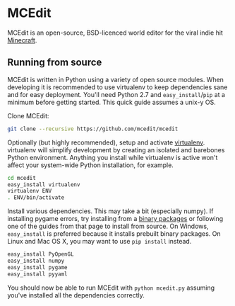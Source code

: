 # MCEdit

MCEdit is an open-source, BSD-licenced world editor for the viral indie hit [Minecraft](http://www.minecraft.net/).

## Running from source

MCEdit is written in Python using a variety of open source modules. When developing it is recommended to use virtualenv to keep dependencies sane and for easy deployment. You'll need Python 2.7 and `easy_install`/`pip` at a minimum before getting started. This quick guide assumes a unix-y OS.

Clone MCEdit:

```bash
git clone --recursive https://github.com/mcedit/mcedit
```

Optionally (but highly recommended), setup and activate [virtualenv](http://pypi.python.org/pypi/virtualenv). virtualenv will simplify development by creating an isolated and barebones Python environment. Anything you install while virtualenv is active won't affect your system-wide Python installation, for example.

```bash
cd mcedit
easy_install virtualenv
virtualenv ENV
. ENV/bin/activate
```

Install various dependencies. This may take a bit (especially numpy). If installing pygame errors, try installing from a [binary packages](http://pygame.org/install.html) or following one of the guides from that page to install from source. On Windows, `easy_install` is preferred because it installs prebuilt binary packages. On Linux and Mac OS X, you may want to use `pip install` instead.

```bash
easy_install PyOpenGL
easy_install numpy
easy_install pygame
easy_install pyyaml
```

You should now be able to run MCEdit with `python mcedit.py` assuming you've installed all the dependencies correctly.

